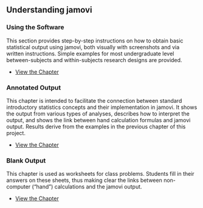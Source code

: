 ## Understanding jamovi 

### Using the Software

This section provides step-by-step instructions on how to obtain basic statistical output using jamovi, both visually with screenshots and via written instructions. Simple examples for most undergraduate level between-subjects and within-subjects research designs are provided.

- [View the Chapter](./using-software/)

### Annotated Output

This chapter is intended to facilitate the connection between standard introductory statistics concepts and their implementation in jamovi. It shows the output from various types of analyses, describes how to interpret the output, and shows the link between hand calculation formulas and jamovi output. Results derive from the examples in the previous chapter of this project.

- [View the Chapter](./annotated-output/)

### Blank Output

This chapter is used as worksheets for class problems. Students fill in their answers on these sheets, thus making clear the links between non-computer (“hand”) calculations and the jamovi output.

- [View the Chapter](./blank-output/)

